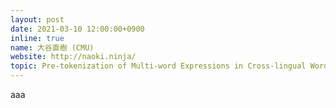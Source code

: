 ```yaml
---
layout: post
date: 2021-03-10 12:00:00+0900
inline: true
name: 大谷直樹 (CMU)
website: http://naoki.ninja/
topic: Pre-tokenization of Multi-word Expressions in Cross-lingual Word Embeddings
---
```


aaa

